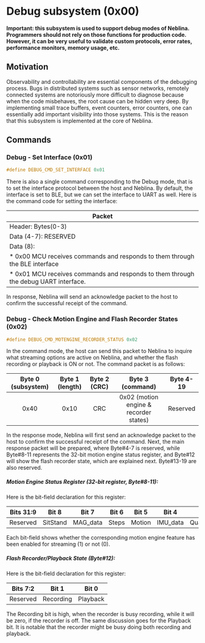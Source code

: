 # Debug subsystem (0x00)

**Important: this subsystem is used to support debug modes of Neblina.  Programmers should not rely on those functions for 
production code.  However, it can be very useful to validate custom protocols, error rates, performance monitors, memory usage, etc.**

## Motivation

Observability and controllability are essential components of the debugging process.  Bugs in distributed systems
such as sensor networks, remotely connected systems are notoriously more difficult to diagnose because when the code
misbehaves, the root cause can be hidden very deep.  By implementing small trace buffers, event counters, error counters,
one can essentially add important visibility into those systems.  This is the reason that this subsystem is implemented
at the core of Neblina.

## Commands

### Debug - Set Interface (0x01)

```c 
#define DEBUG_CMD_SET_INTERFACE 0x01
```

There is also a single command corresponding to the Debug mode, that is to set the interface protocol between the host and Neblina. By default, the interface is set to BLE, but we can set the interface to UART as well. Here is the command code for setting the interface:

| Packet|
|--------|
| Header: Bytes(0-3) |
| Data (4-7): RESERVED |
|Data (8):|
| * 0x00 MCU receives commands and responds to them through the BLE interface|
| * 0x01 MCU receives commands and responds to them through the debug UART interface.|

In response, Neblina will send an acknowledge packet to the host to confirm the successful receipt of the command.

### Debug - Check Motion Engine and Flash Recorder States (0x02)

```c 
#define DEBUG_CMD_MOTENGINE_RECORDER_STATUS 0x02
```

In the command mode, the host can send this packet to Neblina to inquire what streaming options are active on Neblina, and whether the flash recording or playback is ON or not. The command packet is as follows:

|Byte 0 (subsystem)|Byte 1 (length)|Byte 2 (CRC)|            Byte 3 (command)          |Byte 4-19|
|:----------------:|:-------------:|:----------:|:------------------------------------:|:-------:|
|       0x40       |      0x10     |     CRC    |0x02 (motion engine & recorder states)|Reserved |

In the response mode, Neblina will first send an acknowledge packet to the host to confirm the successful receipt of the command. Next, the main response packet will be prepared, where Byte#4-7 is reserved, while Byte#8-11 represents the 32-bit motion engine status register, and Byte#12 will show the flash recorder state, which are explained next. Byte#13-19 are also reserved.

##### Motion Engine Status Register (32-bit register, Byte#8-11):
Here is the bit-field declaration for this register:

|Bits 31:9|  Bit 8 |  Bit 7 |Bit 6|Bit 5 | Bit 4  |  Bit 3   |Bit 2|Bit 1|  Bit 0 |
|:-------:|:------:|:------:|:---:|:----:|:------:|:--------:|:---:|:---:|:------:|
|Reserved |SitStand|MAG_data|Steps|Motion|IMU_data|Quaternion|Euler|Force|Distance|

Each bit-field shows whether the corresponding motion engine feature has been enabled for streaming (1) or not (0).

##### Flash Recorder/Playback State (Byte#12):
Here is the bit-field declaration for this register:

|Bits 7:2|  Bit 1  |  Bit 0 |
|:------:|:-------:|:------:|
|Reserved|Recording|Playback|

The Recording bit is high, when the recorder is busy recording, while it will be zero, if the recorder is off. The same discussion goes for the Playback bit. It is notable that the recorder might be busy doing both recording and playback.



